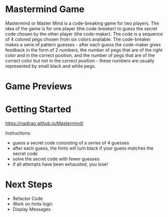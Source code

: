 # Mastermind Game

Mastermind or Master Mind is a code-breaking game for two players. The idea of the game is for one player (the code-breaker) to guess the secret code chosen by the other player (the code-maker). The code is a sequence of 4 colored pegs chosen from six colors available. The code-breaker makes a serie of pattern guesses - after each guess the code-maker gives feedback in the form of 2 numbers, the number of pegs that are of the right color and in the correct position, and the number of pegs that are of the correct color but not in the correct position - these numbers are usually represented by small black and white pegs.



# Game Previews

<!-- <img src="img/wireframe.png" width="500px" alt="game-start-preview"> -->

# Getting Started

https://nadirao.github.io/Mastermind/

Instructions: 

- guess a secret code consisting of a series of 4 guesses
- after each guess, the hints will turn black if your guess matches the secret code
- solve the secret code with fewer guesses
- if all attempts have been exhausted, you lose! 

# Next Steps

- Refactor Code
- Work on hints logic 
- Display Messages 
